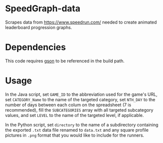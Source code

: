 # SpeedGraph-data
Scrapes data from https://www.speedrun.com/ needed to create animated leaderboard progression graphs.

# Dependencies
This code requires [gson](https://github.com/google/gson/releases) to be referenced in the build path.

# Usage
In the Java script, set ```GAME_ID``` to the abbreviation used for the game's URL, set ```CATEGORY_Name``` to the name of the targeted category, set ```NTH_DAY``` to the number of days between each colum on the spreadsheet (7 is recommended), fill the ```SUBCATEGORIES``` array with all targeted subcategory values, and set ```LEVEL``` to the name of the targeted level, if applicable.

In the Python script, set ```directory``` to the name of a subdirectory containing the exported ```.txt``` data file renamed to ```data.txt``` and any square profile pictures in ```.png``` format that you would like to include for the runners.
